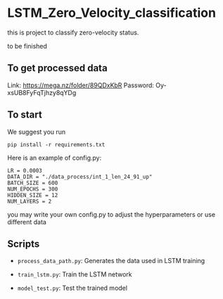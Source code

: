# LSTM_Zero_Velocity_classification

this is project to classify zero-velocity status.

to be finished

## To get processed data

Link: https://mega.nz/folder/89QDxKbR  Password: Oy-xsUB8FyFqTjhzy8qYDg

## To start

We suggest you run 

`pip install -r requirements.txt`

Here is an example of config.py:
```
LR = 0.0003
DATA_DIR = "./data_process/int_1_len_24_91_up"
BATCH_SIZE = 600
NUM_EPOCHS = 300
HIDDEN_SIZE = 12
NUM_LAYERS = 2
```

you may write your own config.py to adjust the hyperparameters or use different data
## Scripts

* `process_data_path.py`: Generates the data used in LSTM training

* `train_lstm.py`: Train the LSTM network

* `model_test.py`: Test the trained model